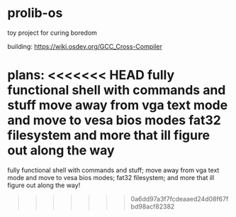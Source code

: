 # prolib-os

toy project for curing boredom

building: https://wiki.osdev.org/GCC_Cross-Compiler

plans:
<<<<<<< HEAD
fully functional shell with commands and stuff
move away from vga text mode and move to vesa bios modes
fat32 filesystem
and more that ill figure out along the way
=======
fully functional shell with commands and stuff; 
move away from vga text mode and move to vesa bios modes; 
fat32 filesystem; 
and more that ill figure out along the way!
>>>>>>> 0a6dd97a3f7fcdeaaed24d08f67fbd98acf82382

